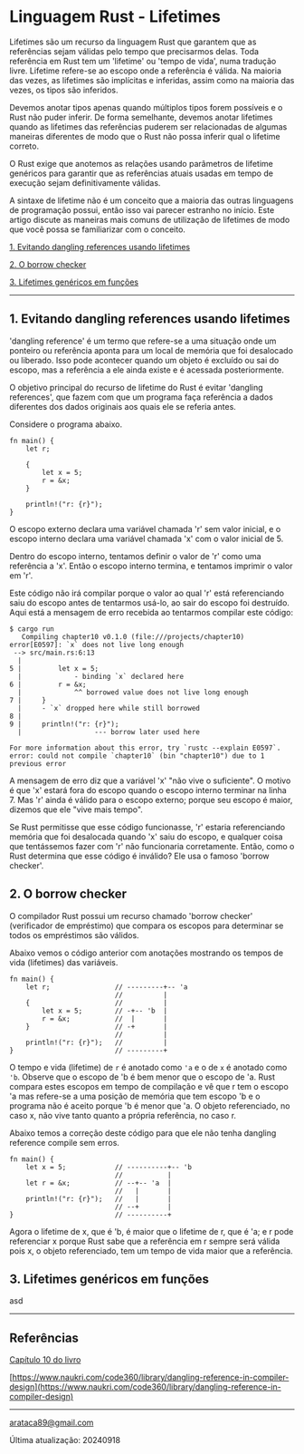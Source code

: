 # Linguagem Rust - Lifetimes

Lifetimes são um recurso da linguagem Rust que garantem que as referências sejam válidas pelo tempo que precisarmos delas. Toda referência em Rust tem um 'lifetime' ou 'tempo de vida', numa tradução livre. Lifetime refere-se ao escopo onde a referência é válida. Na maioria das vezes, as lifetimes são implícitas e inferidas, assim como na maioria das vezes, os tipos são inferidos. 

Devemos anotar tipos apenas quando múltiplos tipos forem possíveis e o Rust não puder inferir. De forma semelhante, devemos anotar lifetimes  quando as lifetimes das referências puderem ser relacionadas de algumas maneiras diferentes de modo que o Rust não possa inferir qual o lifetime correto.

O Rust exige que anotemos as relações usando parâmetros de lifetime genéricos para garantir que as referências atuais usadas em tempo de execução sejam definitivamente válidas. 

A sintaxe de lifetime não é um conceito que a maioria das outras linguagens de programação possui, então isso vai parecer estranho no início. Este artigo discute as maneiras mais comuns de utilização de lifetimes de modo que você possa se familiarizar com o conceito. 


[1. Evitando dangling references usando lifetimes](#1-Evitando-dangling-references-usando-lifetimes)

[2. O borrow checker](#2-O-borrow-checker)

[3. Lifetimes genéricos em funções](#3-Lifetimes-genéricos-em-funções)

---

## 1. Evitando dangling references usando lifetimes

'dangling reference' é um termo que refere-se a uma situação onde um ponteiro ou referência aponta para um local de memória que foi desalocado ou liberado. Isso pode acontecer quando um objeto é excluído ou sai do escopo, mas a referência a ele ainda existe e é acessada posteriormente. 

O objetivo principal do recurso de lifetime do Rust é evitar 'dangling references', que fazem com que um programa faça referência a dados diferentes dos dados originais aos quais ele se referia antes.

Considere o programa abaixo.

```
fn main() {
    let r;

    {
        let x = 5;
        r = &x;
    }

    println!("r: {r}");
}
```

O escopo externo declara uma variável chamada 'r' sem valor inicial, e o escopo interno declara uma variável chamada 'x' com o valor inicial de 5.

Dentro do escopo interno, tentamos definir o valor de 'r' como uma referência a 'x'. Então o escopo interno termina, e tentamos imprimir o valor em 'r'.

Este código não irá compilar porque o valor ao qual 'r' está referenciando saiu do escopo antes de tentarmos usá-lo, ao sair do escopo foi destruído. Aqui está a mensagem de erro recebida ao tentarmos compilar este código: 

```
$ cargo run
   Compiling chapter10 v0.1.0 (file:///projects/chapter10)
error[E0597]: `x` does not live long enough
 --> src/main.rs:6:13
  |
5 |         let x = 5;
  |             - binding `x` declared here
6 |         r = &x;
  |             ^^ borrowed value does not live long enough
7 |     }
  |     - `x` dropped here while still borrowed
8 |
9 |     println!("r: {r}");
  |                  --- borrow later used here

For more information about this error, try `rustc --explain E0597`.
error: could not compile `chapter10` (bin "chapter10") due to 1 previous error
```

A mensagem de erro diz que a variável 'x' "não vive o suficiente". O motivo é que 'x' estará fora do escopo quando o escopo interno terminar na linha 7. Mas 'r' ainda é válido para o escopo externo; porque seu escopo é maior, dizemos que ele "vive mais tempo".

Se Rust permitisse que esse código funcionasse, 'r' estaria referenciando memória que foi desalocada quando 'x' saiu do escopo, e qualquer coisa que tentássemos fazer com 'r' não funcionaria corretamente. Então, como o Rust determina que esse código é inválido? Ele usa o famoso 'borrow checker'.


## 2. O borrow checker

O compilador Rust possui um recurso chamado 'borrow checker' (verificador de empréstimo) que compara os escopos para determinar se todos os empréstimos são válidos.

Abaixo vemos o código anterior com anotações mostrando os tempos de vida (lifetimes) das variáveis.

```
fn main() {
    let r;                // ---------+-- 'a
                          //          |
    {                     //          |
        let x = 5;        // -+-- 'b  |
        r = &x;           //  |       |
    }                     // -+       |
                          //          |
    println!("r: {r}");   //          |
}                         // ---------+
```

O tempo e vida (lifetime) de ``` r ``` é anotado como ``` 'a ``` e o de ``` x ``` é anotado como ``` 'b ```. Observe que o escopo de 'b é bem menor que o escopo de 'a. Rust compara estes escopos em tempo de compilação e vê que r tem o escopo 'a mas refere-se a uma posição de memória que tem escopo 'b e o programa não é aceito porque 'b é menor que 'a. O objeto referenciado, no caso x, não vive tanto quanto a própria referência, no caso r. 

Abaixo temos a correção deste código para que ele não tenha dangling reference compile sem erros.

```
fn main() {
    let x = 5;            // ----------+-- 'b
                          //           |
    let r = &x;           // --+-- 'a  |
                          //   |       |
    println!("r: {r}");   //   |       |
                          // --+       |
}                         // ----------+  
```

Agora o lifetime de x, que é 'b, é maior que o lifetime de r, que é 'a; e r pode referenciar x porque Rust sabe que a referência em r sempre será válida pois x, o objeto referenciado, tem um tempo de vida maior que a referência.

## 3. Lifetimes genéricos em funções

asd


---
## Referências

[Capítulo 10 do livro](https://doc.rust-lang.org/book/ch10-02-traits.html)

[https://www.naukri.com/code360/library/dangling-reference-in-compiler-design](https://www.naukri.com/code360/library/dangling-reference-in-compiler-design)

---

arataca89@gmail.com

Última atualização: 20240918
